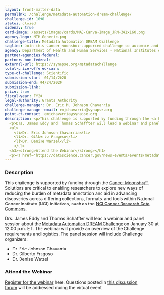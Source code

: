 ```yaml
---
layout: front-matter-data
permalink: /challenge/metadata-automation-dream-challenge/
challenge-id: 1090
status: closed
sidenav: true
card-image: /assets/images/cards/MAC-Canva-Image_JRN-341x160.png
agency-logo: NIH-Generic.png
challenge-title: Metadata Automation DREAM Challenge
tagline: Join this Cancer Moonshot-supported challenge to automate and harmonize the metadata annotation of structured data.
agency: Department of Health and Human Services - National Institutes of Health
partner-agencies-federal:
partners-non-federal:
external-url: https://synapse.org/metadatachallenge
total-prize-offered-cash:
type-of-challenge: Scientific
submission-start: 01/14/2020
submission-end: 04/24/2020
submission-link: 
prize: true
fiscal-year: FY20
legal-authority: Grants Authority
challenge-manager: Dr. Eric M. Johnson Chavarria
challenge-manager-email: emjchavarria@synapse.org
point-of-contact: emjchavarria@synapse.org
description: <p>This challenge is supported by funding through the <a href="https://www.cancer.gov/research/key-initiatives/moonshot-cancer-initiative" target="_blank" rel="noopener">Cancer Moonshot℠</a>. Solutions are critical to enabling researchers to explore new ways of reducing the burden of metadata annotation and aid in advancing discoveries across differing collections, formats, and tools within National Cancer Institute (NCI) initiatives, such as the <a href="https://datascience.cancer.gov/data-commons" target="_blank" rel="noopener">NCI Cancer Research Data Commons</a>.</p>
  <p>Drs. James Eddy and Thomas Schaffter will lead a webinar and panel session about the <a href="https://www.synapse.org/#!Synapse:syn18065891/wiki/588180" target="_blank" rel="noopener">Metadata Automation DREAM Challenge</a> on January 30 at 12:00 p.m. ET. The webinar will provide an overview of the Challenge requirements and logistics. The panel session will include Challenge organizers:</p>
  <ul>
    <li>Dr. Eric Johnson Chavarria</li>
    <li>Dr. Gilberto Fragoso</li>
    <li>Dr. Denise Warzel</li>
    </ul>
  <h3><strong>Attend the Webinar</strong></h3>
  <p><a href="https://datascience.cancer.gov/news-events/events/metadata-automation-dream-challenge-webinar" target="_blank" rel="noopener">Register for the webinar</a> here. Questions posted in <a href="https://www.synapse.org/#!Synapse:syn18065891/discussion/default" target="_blank" rel="noopener">this discussion forum</a> will be addressed during the virtual event.</p>
---
```




<!-- Description start -->
### Description


<p>This challenge is supported by funding through the <a href="https://www.cancer.gov/research/key-initiatives/moonshot-cancer-initiative" target="_blank" rel="noopener">Cancer Moonshot℠</a>. Solutions are critical to enabling researchers to explore new ways of reducing the burden of metadata annotation and aid in advancing discoveries across differing collections, formats, and tools within National Cancer Institute (NCI) initiatives, such as the <a href="https://datascience.cancer.gov/data-commons" target="_blank" rel="noopener">NCI Cancer Research Data Commons</a>.</p>
<p>Drs. James Eddy and Thomas Schaffter will lead a webinar and panel session about the <a href="https://www.synapse.org/#!Synapse:syn18065891/wiki/588180" target="_blank" rel="noopener">Metadata Automation DREAM Challenge</a> on January 30 at 12:00 p.m. ET. The webinar will provide an overview of the Challenge requirements and logistics. The panel session will include Challenge organizers:</p>
<ul>
  <li>Dr. Eric Johnson Chavarria</li>
  <li>Dr. Gilberto Fragoso</li>
  <li>Dr. Denise Warzel</li>
  </ul>
<h3><strong>Attend the Webinar</strong></h3>
<p><a href="https://datascience.cancer.gov/news-events/events/metadata-automation-dream-challenge-webinar" target="_blank" rel="noopener">Register for the webinar</a> here. Questions posted in <a href="https://www.synapse.org/#!Synapse:syn18065891/discussion/default" target="_blank" rel="noopener">this discussion forum</a> will be addressed during the virtual event.</p>
